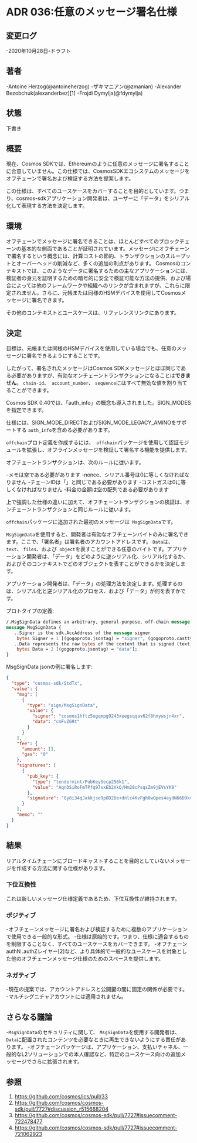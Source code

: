 # ADR 036:任意のメッセージ署名仕様

## 変更ログ

-2020年10月28日-ドラフト

## 著者

-Antoine Herzog(@antoineherzog)
-ザキマニアン(@zmanian)
-Alexander Bezobchuk(alexanderbez)[1]
-Frojdi Dymylja(@fdymylja)

## 状態

下書き

## 概要

現在、Cosmos SDKでは、Ethereumのように任意のメッセージに署名することに合意していません。この仕様では、CosmosSDKエコシステムのメッセージをオフチェーンで署名および検証する方法を提案します。

この仕様は、すべてのユースケースをカバーすることを目的としています。つまり、cosmos-sdkアプリケーション開発者は、ユーザーに「データ」をシリアル化して表現する方法を決定します。

## 環境

オフチェーンでメッセージに署名できることは、ほとんどすべてのブロックチェーンの基本的な側面であることが証明されています。メッセージにオフチェーンで署名するという概念には、計算コストの節約、トランザクションのスループットとオーバーヘッドの削減など、多くの追加の利点があります。 Cosmosのコンテキストでは、このようなデータに署名するための主なアプリケーションには、検証者の身元を証明するための暗号的に安全で検証可能な方法の提供、および場合によっては他のフレームワークや組織へのリンクが含まれますが、これらに限定されません。さらに、元帳または同様のHSMデバイスを使用してCosmosメッセージに署名できます。

その他のコンテキストとユースケースは、リファレンスリンクにあります。

## 決定

目標は、元帳または同様のHSMデバイスを使用している場合でも、任意のメッセージに署名できるようにすることです。

したがって、署名されたメッセージはCosmos SDKメッセージとほぼ同じである必要がありますが、有効なオンチェーントランザクションになることは**できません**。 `chain-id`、` account_number`、 `sequence`にはすべて無効な値を割り当てることができます。

Cosmos SDK 0.40では、「auth_info」の概念も導入されました。SIGN_MODESを指定できます。

仕様には、SIGN_MODE_DIRECTおよびSIGN_MODE_LEGACY_AMINOをサポートする `auth_info`を含める必要があります。

`offchain`プロト定義を作成するには、` offchain`パッケージを使用して認証モジュールを拡張し、オフラインメッセージを検証して署名する機能を提供します。

オフチェーントランザクションは、次のルールに従います。

-メモは空である必要があります
-nonce、シリアル番号は0に等しくなければなりません
-チェーンIDは「」と同じである必要があります
-コストガスは0に等しくなければなりません
-料金の金額は空の配列である必要があります

上で強調した仕様の違いに加えて、オフチェーントランザクションの検証は、オンチェーントランザクションと同じルールに従います。

`offchain`パッケージに追加された最初のメッセージは` MsgSignData`です。

`MsgSignData`を使用すると、開発者は有効なオフチェーンバイトのみに署名できます。ここで、「署名者」は署名者のアカウントアドレスです。 `Data`は、` text`、 `files`、および` object`を表すことができる任意のバイトです。アプリケーション開発者は、「データ」をどのように逆シリアル化、シリアル化するか、およびそのコンテキストでどのオブジェクトを表すことができるかを決定します。

アプリケーション開発者は、「データ」の処理方法を決定します。処理するのは、シリアル化と逆シリアル化のプロセス、および「データ」が何を表すかです。

プロトタイプの定義: 

```proto
/.MsgSignData defines an arbitrary, general-purpose, off-chain message
message MsgSignData {
   ..Signer is the sdk.AccAddress of the message signer
    bytes Signer = 1 [(gogoproto.jsontag) = "signer", (gogoproto.casttype) = "github.com/cosmos/cosmos-sdk/types.AccAddress"];
   ..Data represents the raw bytes of the content that is signed (text, json, etc)
    bytes Data = 2 [(gogoproto.jsontag) = "data"];
}
```

MsgSignData jsonの例に署名します: 

```json
{
  "type": "cosmos-sdk/StdTx",
  "value": {
    "msg": [
      {
        "type": "sign/MsgSignData",
        "value": {
          "signer": "cosmos1hftz5ugqmpg9243xeegsqqav62f8hnywsjr4xr",
          "data": "cmFuZG9t"
        }
      }
    ],
    "fee": {
      "amount": [],
      "gas": "0"
    },
    "signatures": [
      {
        "pub_key": {
          "type": "tendermint/PubKeySecp256k1",
          "value": "AqnDSiRoFmTPfq97xxEb2VkQ/Hm28cPsqsZm9jEVsYK9"
        },
        "signature": "8y8i34qJakkjse9pOD2De+dnlc4KvFgh0wQpes4eydN66D9kv7cmCEouRrkka9tlW9cAkIL52ErB+6ye7X5aEg=="
      }
    ],
    "memo": ""
  }
}
```

## 結果

リアルタイムチェーンにブロードキャストすることを目的としていないメッセージを作成する方法に関する仕様があります。

### 下位互換性

これは新しいメッセージ仕様定義であるため、下位互換性が維持されます。

### ポジティブ

-オフチェーンメッセージに署名および検証するために複数のアプリケーションで使用できる一般的な形式。
-仕様は原始的です。つまり、仕様に適合するものを制限することなく、すべてのユースケースをカバーできます。
-オフチェーンauthN .authZレイヤー[2]など、より具体的で一般的なユースケースを対象とした他のオフチェーンメッセージ仕様のためのスペースを提供します。
### ネガティブ

-現在の提案では、アカウントアドレスと公開鍵の間に固定の関係が必要です。
-マルチシグニチャアカウントには適用されません。

## さらなる議論

-`MsgSignData`のセキュリティに関して、 `MsgSignData`を使用する開発者は、` Data`に配置されたコンテンツを必要なときに再生できないようにする責任があります。
-オフチェーンパッケージは、アプリケーション、支払いチャネル、一般的なL2ソリューションでの本人確認など、特定のユースケース向けの追加メッセージでさらに拡張されます。

## 参照

1. https://github.com/cosmos/ics/pull/33
2. https://github.com/cosmos/cosmos-sdk/pull/7727#discussion_r515668204
3. https://github.com/cosmos/cosmos-sdk/pull/7727#issuecomment-722478477
4. https://github.com/cosmos/cosmos-sdk/pull/7727#issuecomment-721062923 
